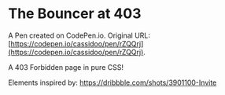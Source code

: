 # The Bouncer at 403

A Pen created on CodePen.io. Original URL: [https://codepen.io/cassidoo/pen/rZQQrj](https://codepen.io/cassidoo/pen/rZQQrj).

A 403 Forbidden page in pure CSS!

Elements inspired by: https://dribbble.com/shots/3901100-Invite
